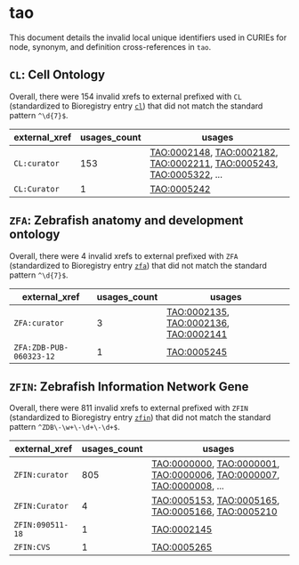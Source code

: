 # tao

This document details the invalid local unique identifiers used in CURIEs
for node, synonym, and definition cross-references in `tao`.


## `CL`: Cell Ontology

Overall, there were 154 invalid
xrefs to external prefixed with `CL` (standardized to Bioregistry
entry [`cl`](https://bioregistry.io/cl)) that
did not match the standard pattern `^\d{7}$`.

| external_xref   |   usages_count | usages                                                                                                                                                                                                                                                             |
|-----------------|----------------|--------------------------------------------------------------------------------------------------------------------------------------------------------------------------------------------------------------------------------------------------------------------|
| `CL:curator`    |            153 | [TAO:0002148](https://bioregistry.io/TAO:0002148), [TAO:0002182](https://bioregistry.io/TAO:0002182), [TAO:0002211](https://bioregistry.io/TAO:0002211), [TAO:0005243](https://bioregistry.io/TAO:0005243), [TAO:0005322](https://bioregistry.io/TAO:0005322), ... |
| `CL:Curator`    |              1 | [TAO:0005242](https://bioregistry.io/TAO:0005242)                                                                                                                                                                                                                  |

## `ZFA`: Zebrafish anatomy and development ontology

Overall, there were 4 invalid
xrefs to external prefixed with `ZFA` (standardized to Bioregistry
entry [`zfa`](https://bioregistry.io/zfa)) that
did not match the standard pattern `^\d{7}$`.

| external_xref           |   usages_count | usages                                                                                                                                                  |
|-------------------------|----------------|---------------------------------------------------------------------------------------------------------------------------------------------------------|
| `ZFA:curator`           |              3 | [TAO:0002135](https://bioregistry.io/TAO:0002135), [TAO:0002136](https://bioregistry.io/TAO:0002136), [TAO:0002141](https://bioregistry.io/TAO:0002141) |
| `ZFA:ZDB-PUB-060323-12` |              1 | [TAO:0005245](https://bioregistry.io/TAO:0005245)                                                                                                       |

## `ZFIN`: Zebrafish Information Network Gene

Overall, there were 811 invalid
xrefs to external prefixed with `ZFIN` (standardized to Bioregistry
entry [`zfin`](https://bioregistry.io/zfin)) that
did not match the standard pattern `^ZDB\-\w+\-\d+\-\d+$`.

| external_xref    |   usages_count | usages                                                                                                                                                                                                                                                             |
|------------------|----------------|--------------------------------------------------------------------------------------------------------------------------------------------------------------------------------------------------------------------------------------------------------------------|
| `ZFIN:curator`   |            805 | [TAO:0000000](https://bioregistry.io/TAO:0000000), [TAO:0000001](https://bioregistry.io/TAO:0000001), [TAO:0000006](https://bioregistry.io/TAO:0000006), [TAO:0000007](https://bioregistry.io/TAO:0000007), [TAO:0000008](https://bioregistry.io/TAO:0000008), ... |
| `ZFIN:Curator`   |              4 | [TAO:0005153](https://bioregistry.io/TAO:0005153), [TAO:0005165](https://bioregistry.io/TAO:0005165), [TAO:0005166](https://bioregistry.io/TAO:0005166), [TAO:0005210](https://bioregistry.io/TAO:0005210)                                                         |
| `ZFIN:090511-18` |              1 | [TAO:0002145](https://bioregistry.io/TAO:0002145)                                                                                                                                                                                                                  |
| `ZFIN:CVS`       |              1 | [TAO:0005265](https://bioregistry.io/TAO:0005265)                                                                                                                                                                                                                  |

